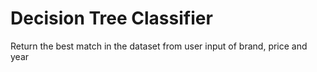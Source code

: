 # Decision Tree Classifier

Return the best match in the dataset from user input of brand, price and year